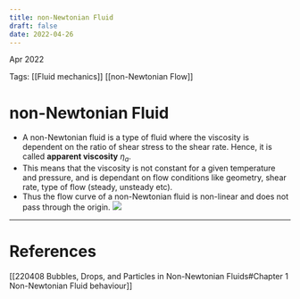 ```yaml
---
title: non-Newtonian Fluid
draft: false
date: 2022-04-26
---
```


Apr 2022
    

Tags: [[Fluid mechanics]] [[non-Newtonian Flow]]

# non-Newtonian Fluid
- A non-Newtonian fluid is a type of fluid where the viscosity is dependent on the ratio of shear stress to the shear rate. Hence, it is called **apparent viscosity** $\eta_a$.
- This means that the viscosity is not constant for a given temperature and pressure, and is dependant on flow conditions like geometry, shear rate, type of flow (steady, unsteady etc).
- Thus the flow curve of a non-Newtonian fluid is non-linear and does not pass through the origin.
![](http://127.0.0.1:34023/978-0-387-92897-5_14_Part_Fig4-143_HTML.png)

---
# References
[[220408 Bubbles, Drops, and Particles in Non-Newtonian Fluids#Chapter 1 Non-Newtonian Fluid behaviour]]